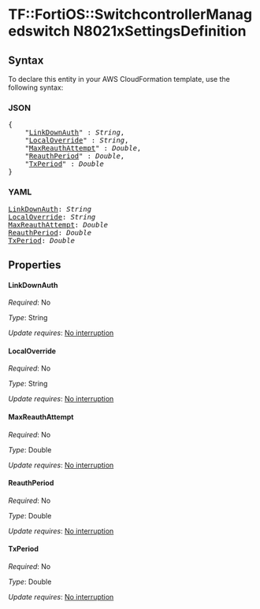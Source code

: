 # TF::FortiOS::SwitchcontrollerManagedswitch N8021xSettingsDefinition

## Syntax

To declare this entity in your AWS CloudFormation template, use the following syntax:

### JSON

<pre>
{
    "<a href="#linkdownauth" title="LinkDownAuth">LinkDownAuth</a>" : <i>String</i>,
    "<a href="#localoverride" title="LocalOverride">LocalOverride</a>" : <i>String</i>,
    "<a href="#maxreauthattempt" title="MaxReauthAttempt">MaxReauthAttempt</a>" : <i>Double</i>,
    "<a href="#reauthperiod" title="ReauthPeriod">ReauthPeriod</a>" : <i>Double</i>,
    "<a href="#txperiod" title="TxPeriod">TxPeriod</a>" : <i>Double</i>
}
</pre>

### YAML

<pre>
<a href="#linkdownauth" title="LinkDownAuth">LinkDownAuth</a>: <i>String</i>
<a href="#localoverride" title="LocalOverride">LocalOverride</a>: <i>String</i>
<a href="#maxreauthattempt" title="MaxReauthAttempt">MaxReauthAttempt</a>: <i>Double</i>
<a href="#reauthperiod" title="ReauthPeriod">ReauthPeriod</a>: <i>Double</i>
<a href="#txperiod" title="TxPeriod">TxPeriod</a>: <i>Double</i>
</pre>

## Properties

#### LinkDownAuth

_Required_: No

_Type_: String

_Update requires_: [No interruption](https://docs.aws.amazon.com/AWSCloudFormation/latest/UserGuide/using-cfn-updating-stacks-update-behaviors.html#update-no-interrupt)

#### LocalOverride

_Required_: No

_Type_: String

_Update requires_: [No interruption](https://docs.aws.amazon.com/AWSCloudFormation/latest/UserGuide/using-cfn-updating-stacks-update-behaviors.html#update-no-interrupt)

#### MaxReauthAttempt

_Required_: No

_Type_: Double

_Update requires_: [No interruption](https://docs.aws.amazon.com/AWSCloudFormation/latest/UserGuide/using-cfn-updating-stacks-update-behaviors.html#update-no-interrupt)

#### ReauthPeriod

_Required_: No

_Type_: Double

_Update requires_: [No interruption](https://docs.aws.amazon.com/AWSCloudFormation/latest/UserGuide/using-cfn-updating-stacks-update-behaviors.html#update-no-interrupt)

#### TxPeriod

_Required_: No

_Type_: Double

_Update requires_: [No interruption](https://docs.aws.amazon.com/AWSCloudFormation/latest/UserGuide/using-cfn-updating-stacks-update-behaviors.html#update-no-interrupt)

